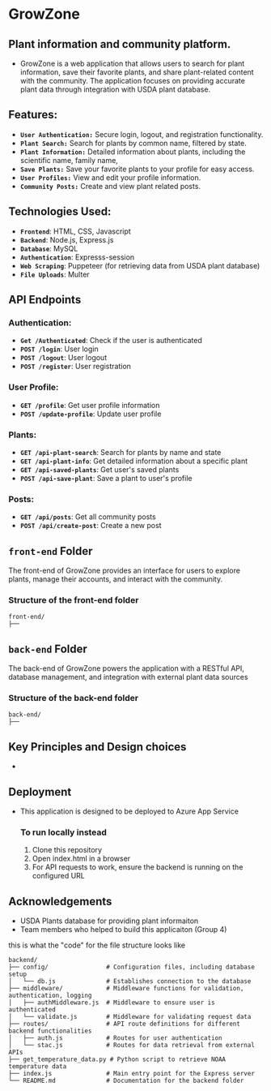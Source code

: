 # GrowZone

## Plant information and community platform.

 - GrowZone is a web application that allows users to search for plant information, save their favorite plants, and share plant-related content with the community. The application focuses on providing accurate plant data through integration with USDA plant database.

## Features:
- **`User Authentication:`** Secure login, logout, and registration functionality.
- **`Plant Search:`** Search for plants by common name, filtered by state.
- **`Plant Information:`** Detailed information about plants, including the scientific name, family name,
- **`Save Plants:`** Save your favorite plants to your profile for easy access.
- **`User Profiles:`** View and edit your profile information.
- **`Community Posts:`** Create and view plant related posts.

## Technologies Used:
- **`Frontend`**: HTML, CSS, Javascript
- **`Backend`**: Node.js, Express.js
- **`Database`**: MySQL
- **`Authentication`**: Expresss-session
- **`Web Scraping`**: Puppeteer (for retrieving data from USDA plant database)
- **`File Uploads`**: Multer

## API Endpoints

### Authentication:
- **`Get /Authenticated`**: Check if the user is authenticated
- **`POST /login`**: User login
- **`POST /logout`**: User logout
- **`POST /register`**: User registration
### User Profile:
- **`GET /profile`**: Get user profile information
- **`POST /update-profile`**: Update user profile
### Plants:
- **`GET /api-plant-search`**: Search for plants by name and state
- **`GET /api-plant-info`**: Get detailed information about a specific plant
- **`GET /api-saved-plants`**: Get user's saved plants
- **`POST /api-save-plant`**: Save a plant to user's profile
### Posts:
- **`GET /api/posts`**: Get all community posts
- **`POST /api/create-post`**: Create a new post

## `front-end` Folder
The front-end of GrowZone provides an interface for users to explore plants, manage their accounts, and interact with the community.
### Structure of the front-end folder
```
front-end/
├──
```
## `back-end` Folder
The back-end of GrowZone powers the application with a RESTful API, database management, and integration with external plant data sources
### Structure of the back-end folder
```
back-end/
├──
```
## Key Principles and Design choices
-
## Deployment
- This application is designed to be deployed to Azure App Service

  ### To run locally instead
  1. Clone this repository
  2. Open index.html in a browser
  3. For API requests to work, ensure the backend is running on the configured URL
## Acknowledgements
- USDA Plants database for providing plant informaiton
- Team members who helped to build this applicaiton (Group 4)

 this is what the "code" for the file structure looks like
```
backend/
├── config/                # Configuration files, including database setup
│   └── db.js              # Establishes connection to the database
├── middleware/            # Middleware functions for validation, authentication, logging
│   ├── authMiddleware.js  # Middleware to ensure user is authenticated
│   └── validate.js        # Middleware for validating request data
├── routes/                # API route definitions for different backend functionalities
│   ├── auth.js            # Routes for user authentication
│   └── stac.js            # Routes for data retrieval from external APIs
├── get_temperature_data.py # Python script to retrieve NOAA temperature data
├── index.js               # Main entry point for the Express server
└── README.md              # Documentation for the backend folder
```


